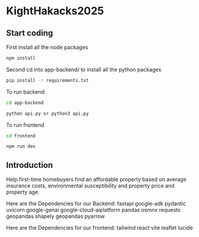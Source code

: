 # KightHakacks2025

## Start coding
First install all the node packages
```bash
npm install
```
Second cd into app-backend/ to install all the python packages
```bash
pip install -r requirements.txt
```
To run backend
```bash
cd app-backend
```
```bash
python api.py or python3 api.py
```
To run frontend

```bash
cd frontend
```
```bash
npm run dev
```
## Introduction
Help first-time homebuyers find an affordable property based on average insurance costs, environmental susceptibility and property price and property age. 

Here are the Dependencies for our Backend:
fastapi
google-adk
pydantic
uvicorn
google-genai
google-cloud-aiplatform
pandas
osmnx
requests
geopandas
shapely
geopandas
pyarrow

Here are the Dependencies for our frontend:
tailwind
react
vite
leaflet
lucide